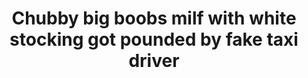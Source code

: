 ---
layout: post
title: Chubby big boobs milf with white stocking got pounded by fake taxi driver
duration: '06:54'
view: 348
rate: 2
video: 'https://flashservice.xvideos.com/embedframe/26283829'
category:
 - blowjob
 - busty
 - cab
 - curvy
tags: 
 - big-tits
 - sucked
 - fucked
priority: 0.9
changefreq: daily
---